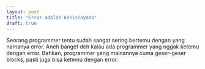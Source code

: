 ```yaml
---
layout: post
title: "Error adalah Keniscayaan"
draft: true
---
```


Seorang programmer tentu sudah sangat sering bertemu dengan yang namanya error. Aneh banget deh kalau ada programmer yang nggak ketemu dengan error. Bahkan, programmer yang mainannya cuma geser-geser blocks, pasti juga bisa ketemu dengan error.

